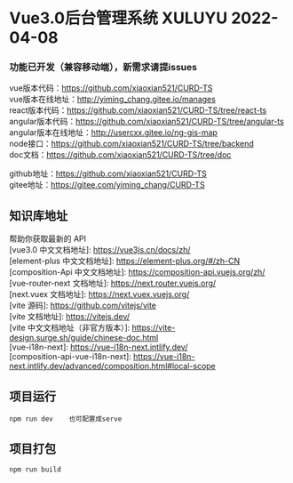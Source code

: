 # Vue3.0后台管理系统   XULUYU  2022-04-08
### 功能已开发（兼容移动端），新需求请提issues  

vue版本代码：https://github.com/xiaoxian521/CURD-TS  
vue版本在线地址：http://yiming_chang.gitee.io/manages  
react版本代码：https://github.com/xiaoxian521/CURD-TS/tree/react-ts  
angular版本代码：https://github.com/xiaoxian521/CURD-TS/tree/angular-ts  
angular版本在线地址：http://usercxx.gitee.io/ng-gis-map  
node接口：https://github.com/xiaoxian521/CURD-TS/tree/backend  
doc文档：https://github.com/xiaoxian521/CURD-TS/tree/doc  

github地址：https://github.com/xiaoxian521/CURD-TS  
gitee地址：https://gitee.com/yiming_chang/CURD-TS  

## 知识库地址

帮助你获取最新的 API  
[vue3.0 中文文档地址]: https://vue3js.cn/docs/zh/  
[element-plus 中文文档地址]: https://element-plus.org/#/zh-CN  
[composition-Api 中文文档地址]: https://composition-api.vuejs.org/zh/  
[vue-router-next 文档地址]: https://next.router.vuejs.org/  
[next.vuex 文档地址]: https://next.vuex.vuejs.org/  
[vite 源码]: https://github.com/vitejs/vite  
[vite 文档地址]: https://vitejs.dev/  
[vite 中文文档地址（非官方版本）]: https://vite-design.surge.sh/guide/chinese-doc.html  
[vue-i18n-next]: https://vue-i18n-next.intlify.dev/  
[composition-api-vue-i18n-next]: https://vue-i18n-next.intlify.dev/advanced/composition.html#local-scope  


## 项目运行

```
npm run dev    也可配置成serve
```

## 项目打包

```
npm run build
```

